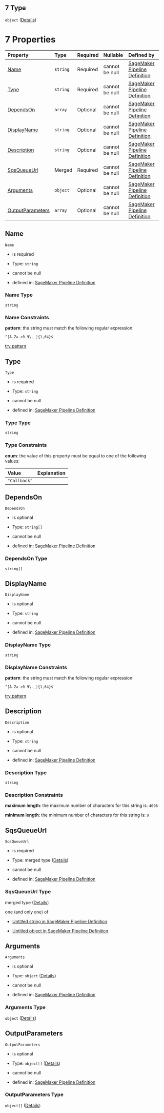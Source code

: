 ## 7 Type

`object` ([Details](pipeline-definition-definitions-callbackstep.md))

# 7 Properties

| Property                              | Type     | Required | Nullable       | Defined by                                                                                                                                                                                                                                                             |
| :------------------------------------ | :------- | :------- | :------------- | :--------------------------------------------------------------------------------------------------------------------------------------------------------------------------------------------------------------------------------------------------------------------- |
| [Name](#name)                         | `string` | Required | cannot be null | [SageMaker Pipeline Definition](pipeline-definition-definitions-stepname.md "https://github.com/jerrypeng7773/sagemaker-model-building-pipeline-definition-JSON-schema/schema/#/definitions/CallbackStep/properties/Name")                                             |
| [Type](#type)                         | `string` | Required | cannot be null | [SageMaker Pipeline Definition](pipeline-definition-definitions-callbackstep-properties-type.md "https://github.com/jerrypeng7773/sagemaker-model-building-pipeline-definition-JSON-schema/schema/#/definitions/CallbackStep/properties/Type")                         |
| [DependsOn](#dependson)               | `array`  | Optional | cannot be null | [SageMaker Pipeline Definition](pipeline-definition-definitions-callbackstep-properties-dependson.md "https://github.com/jerrypeng7773/sagemaker-model-building-pipeline-definition-JSON-schema/schema/#/definitions/CallbackStep/properties/DependsOn")               |
| [DisplayName](#displayname)           | `string` | Optional | cannot be null | [SageMaker Pipeline Definition](pipeline-definition-definitions-stepname.md "https://github.com/jerrypeng7773/sagemaker-model-building-pipeline-definition-JSON-schema/schema/#/definitions/CallbackStep/properties/DisplayName")                                      |
| [Description](#description)           | `string` | Optional | cannot be null | [SageMaker Pipeline Definition](pipeline-definition-definitions-parameterdescription.md "https://github.com/jerrypeng7773/sagemaker-model-building-pipeline-definition-JSON-schema/schema/#/definitions/CallbackStep/properties/Description")                          |
| [SqsQueueUrl](#sqsqueueurl)           | Merged   | Required | cannot be null | [SageMaker Pipeline Definition](pipeline-definition-definitions-stringargumentvalue.md "https://github.com/jerrypeng7773/sagemaker-model-building-pipeline-definition-JSON-schema/schema/#/definitions/CallbackStep/properties/SqsQueueUrl")                           |
| [Arguments](#arguments)               | `object` | Optional | cannot be null | [SageMaker Pipeline Definition](pipeline-definition-definitions-callbackstep-properties-arguments.md "https://github.com/jerrypeng7773/sagemaker-model-building-pipeline-definition-JSON-schema/schema/#/definitions/CallbackStep/properties/Arguments")               |
| [OutputParameters](#outputparameters) | `array`  | Optional | cannot be null | [SageMaker Pipeline Definition](pipeline-definition-definitions-callbackstep-properties-outputparameters.md "https://github.com/jerrypeng7773/sagemaker-model-building-pipeline-definition-JSON-schema/schema/#/definitions/CallbackStep/properties/OutputParameters") |

## Name



`Name`

*   is required

*   Type: `string`

*   cannot be null

*   defined in: [SageMaker Pipeline Definition](pipeline-definition-definitions-stepname.md "https://github.com/jerrypeng7773/sagemaker-model-building-pipeline-definition-JSON-schema/schema/#/definitions/CallbackStep/properties/Name")

### Name Type

`string`

### Name Constraints

**pattern**: the string must match the following regular expression:&#x20;

```regexp
^[A-Za-z0-9\-_]{1,64}$
```

[try pattern](https://regexr.com/?expression=%5E%5BA-Za-z0-9%5C-_%5D%7B1%2C64%7D%24 "try regular expression with regexr.com")

## Type



`Type`

*   is required

*   Type: `string`

*   cannot be null

*   defined in: [SageMaker Pipeline Definition](pipeline-definition-definitions-callbackstep-properties-type.md "https://github.com/jerrypeng7773/sagemaker-model-building-pipeline-definition-JSON-schema/schema/#/definitions/CallbackStep/properties/Type")

### Type Type

`string`

### Type Constraints

**enum**: the value of this property must be equal to one of the following values:

| Value        | Explanation |
| :----------- | :---------- |
| `"Callback"` |             |

## DependsOn



`DependsOn`

*   is optional

*   Type: `string[]`

*   cannot be null

*   defined in: [SageMaker Pipeline Definition](pipeline-definition-definitions-callbackstep-properties-dependson.md "https://github.com/jerrypeng7773/sagemaker-model-building-pipeline-definition-JSON-schema/schema/#/definitions/CallbackStep/properties/DependsOn")

### DependsOn Type

`string[]`

## DisplayName



`DisplayName`

*   is optional

*   Type: `string`

*   cannot be null

*   defined in: [SageMaker Pipeline Definition](pipeline-definition-definitions-stepname.md "https://github.com/jerrypeng7773/sagemaker-model-building-pipeline-definition-JSON-schema/schema/#/definitions/CallbackStep/properties/DisplayName")

### DisplayName Type

`string`

### DisplayName Constraints

**pattern**: the string must match the following regular expression:&#x20;

```regexp
^[A-Za-z0-9\-_]{1,64}$
```

[try pattern](https://regexr.com/?expression=%5E%5BA-Za-z0-9%5C-_%5D%7B1%2C64%7D%24 "try regular expression with regexr.com")

## Description



`Description`

*   is optional

*   Type: `string`

*   cannot be null

*   defined in: [SageMaker Pipeline Definition](pipeline-definition-definitions-parameterdescription.md "https://github.com/jerrypeng7773/sagemaker-model-building-pipeline-definition-JSON-schema/schema/#/definitions/CallbackStep/properties/Description")

### Description Type

`string`

### Description Constraints

**maximum length**: the maximum number of characters for this string is: `4096`

**minimum length**: the minimum number of characters for this string is: `0`

## SqsQueueUrl



`SqsQueueUrl`

*   is required

*   Type: merged type ([Details](pipeline-definition-definitions-stringargumentvalue.md))

*   cannot be null

*   defined in: [SageMaker Pipeline Definition](pipeline-definition-definitions-stringargumentvalue.md "https://github.com/jerrypeng7773/sagemaker-model-building-pipeline-definition-JSON-schema/schema/#/definitions/CallbackStep/properties/SqsQueueUrl")

### SqsQueueUrl Type

merged type ([Details](pipeline-definition-definitions-stringargumentvalue.md))

one (and only one) of

*   [Untitled string in SageMaker Pipeline Definition](pipeline-definition-definitions-stringargumentvalue-oneof-0.md "check type definition")

*   [Untitled object in SageMaker Pipeline Definition](pipeline-definition-definitions-getfunction.md "check type definition")

## Arguments



`Arguments`

*   is optional

*   Type: `object` ([Details](pipeline-definition-definitions-callbackstep-properties-arguments.md))

*   cannot be null

*   defined in: [SageMaker Pipeline Definition](pipeline-definition-definitions-callbackstep-properties-arguments.md "https://github.com/jerrypeng7773/sagemaker-model-building-pipeline-definition-JSON-schema/schema/#/definitions/CallbackStep/properties/Arguments")

### Arguments Type

`object` ([Details](pipeline-definition-definitions-callbackstep-properties-arguments.md))

## OutputParameters



`OutputParameters`

*   is optional

*   Type: `object[]` ([Details](pipeline-definition-definitions-callbackstep-properties-outputparameters-items.md))

*   cannot be null

*   defined in: [SageMaker Pipeline Definition](pipeline-definition-definitions-callbackstep-properties-outputparameters.md "https://github.com/jerrypeng7773/sagemaker-model-building-pipeline-definition-JSON-schema/schema/#/definitions/CallbackStep/properties/OutputParameters")

### OutputParameters Type

`object[]` ([Details](pipeline-definition-definitions-callbackstep-properties-outputparameters-items.md))
